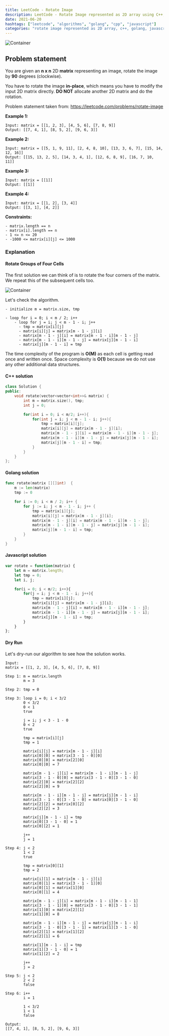 ```yaml
---
title: LeetCode - Rotate Image
description: LeetCode - Rotate Image represented as 2D array using C++, Golang and Javascript.
date: 2021-06-20
hashtags: ["leetcode", "algorithms", "golang", "cpp", "javascript"]
categories: "rotate image represented as 2D array, c++, golang, javascript"
---
```


![Container](./../rotate-image.png)

## Problem statement

You are given an **n x n** 2D **matrix** representing an image,
rotate the image by **90** degrees (clockwise).

You have to rotate the image **in-place**, which means you have to modify the input 2D matrix directly.
**DO NOT** allocate another 2D matrix and do the rotation.

Problem statement taken from: <a href='https://leetcode.com/problems/rotate-image' target='_blank'>https://leetcode.com/problems/rotate-image</a>

**Example 1:**

```
Input: matrix = [[1, 2, 3], [4, 5, 6], [7, 8, 9]]
Output: [[7, 4, 1], [8, 5, 2], [9, 6, 3]]
```

**Example 2:**

```
Input: matrix = [[5, 1, 9, 11], [2, 4, 8, 10], [13, 3, 6, 7], [15, 14, 12, 16]]
Output: [[15, 13, 2, 5], [14, 3, 4, 1], [12, 6, 8, 9], [16, 7, 10, 11]]
```

**Example 3:**

```
Input: matrix = [[1]]
Output: [[1]]
```

**Example 4:**

```
Input: matrix = [[1, 2], [3, 4]]
Output: [[3, 1], [4, 2]]
```

**Constraints:**

```
- matrix.length == n
- matrix[i].length == n
- 1 <= n <= 20
- -1000 <= matrix[i][j] <= 1000
```

### Explanation

#### Rotate Groups of Four Cells

The first solution we can think of is to rotate
the four corners of the matrix.
We repeat this of the subsequent cells too.

![Container](./../rotate-cells.png)

Let's check the algorithm.

```
- initialize m = matrix.size, tmp

- loop for i = 0; i < m / 2; i++
    - loop for j = i; j < m - 1 - i; j++
      - tmp = matrix[i][j]
      - matrix[i][j] = matrix[m - 1 - j][i]
      - matrix[m - 1 - j][i] = matrix[m - 1 - i][m - 1 - j]
      - matrix[m - 1 - i][m - 1 - j] = matrix[j][m - 1 - i]
      - matrix[j][m - 1 - i] = tmp
```

The time complexity of the program is **O(M)** as each cell is getting read once and written once.
Space complexity is **O(1)** because we do not use any other additional data structures.

#### C++ solution

```cpp
class Solution {
public:
    void rotate(vector<vector<int>>& matrix) {
        int m = matrix.size(), tmp;
        int j = 0;

        for(int i = 0; i < m/2; i++){
            for(int j = i; j < m - 1 - i; j++){
                tmp = matrix[i][j];
                matrix[i][j] = matrix[m - 1 - j][i];
                matrix[m - 1 - j][i] = matrix[m - 1 - i][m - 1 - j];
                matrix[m - 1 - i][m - 1 - j] = matrix[j][m - 1 - i];
                matrix[j][m - 1 - i] = tmp;
            }
        }
    }
};
```

#### Golang solution

```go
func rotate(matrix [][]int)  {
    m := len(matrix)
    tmp := 0

    for i := 0; i < m / 2; i++ {
        for j := i; j < m - 1 - i; j++ {
            tmp = matrix[i][j];
            matrix[i][j] = matrix[m - 1 - j][i];
            matrix[m - 1 - j][i] = matrix[m - 1 - i][m - 1 - j];
            matrix[m - 1 - i][m - 1 - j] = matrix[j][m - 1 - i];
            matrix[j][m - 1 - i] = tmp;
        }
    }
}
```

#### Javascript solution

```javascript
var rotate = function(matrix) {
    let m = matrix.length;
    let tmp = 0;
    let i, j;

    for(i = 0; i < m/2; i++){
        for(j = i; j < m - 1 - i; j++){
            tmp = matrix[i][j];
            matrix[i][j] = matrix[m - 1 - j][i];
            matrix[m - 1 - j][i] = matrix[m - 1 - i][m - 1 - j];
            matrix[m - 1 - i][m - 1 - j] = matrix[j][m - 1 - i];
            matrix[j][m - 1 - i] = tmp;
        }
    }
};
```

#### Dry Run

Let's dry-run our algorithm to see how the solution works.

```
Input:
matrix = [[1, 2, 3], [4, 5, 6], [7, 8, 9]]

Step 1: m = matrix.length
        m = 3

Step 2: tmp = 0

Step 3: loop i = 0; i < 3/2
        0 < 3/2
        0 < 1
        true

        j = i; j < 3 - 1 - 0
        0 < 2
        true

        tmp = matrix[i][j]
        tmp = 1

        matrix[i][j] = matrix[m - 1 - j][i]
        matrix[0][0] = matrix[3 - 1 - 0][0]
        matrix[0][0] = matrix[2][0]
        matrix[0][0] = 7

        matrix[m - 1 - j][i] = matrix[m - 1 - i][m - 1 - j]
        matrix[3 - 1 - 0][0] = matrix[3 - 1 - 0][3 - 1 - 0]
        matrix[2][0] = matrix[2][2]
        matrix[2][0] = 9

        matrix[m - 1 - i][m - 1 - j] = matrix[j][m - 1 - i]
        matrix[3 - 1 - 0][3 - 1 - 0] = matrix[0][3 - 1 - 0]
        matrix[2][2] = matrix[0][2]
        matrix[2][2] = 3

        matrix[j][m - 1 - i] = tmp
        matrix[0][3 - 1 - 0] = 1
        matrix[0][2] = 1

        j++
        j = 1

Step 4: j < 2
        1 < 2
        true

        tmp = matrix[0][1]
        tmp = 2

        matrix[i][1] = matrix[m - 1 - j][i]
        matrix[0][1] = matrix[3 - 1 - 1][0]
        matrix[0][1] = matrix[1][0]
        matrix[0][1] = 4

        matrix[m - 1 - j][i] = matrix[m - 1 - i][m - 1 - 1]
        matrix[3 - 1 - 1][0] = matrix[3 - 1 - 0][3 - 1 - 1]
        matrix[1][0] = matrix[2][1]
        matrix[1][0] = 8

        matrix[m - 1 - i][m - 1 - j] = matrix[j][m - 1 - i]
        matrix[3 - 1 - 0][3 - 1 - 1] = matrix[1][3 - 1 - 0]
        matrix[2][1] = matrix[1][2]
        matrix[2][1] = 6

        matrix[1][m - 1 - i] = tmp
        matrix[1][3 - 1 - 0] = 1
        matrix[1][2] = 2

        j++
        j = 2

Step 5: j < 2
        2 < 2
        false

Step 6: i++
        i = 1

        1 < 3/2
        1 < 1
        false

Output:
[[7, 4, 1], [8, 5, 2], [9, 6, 3]]
```
